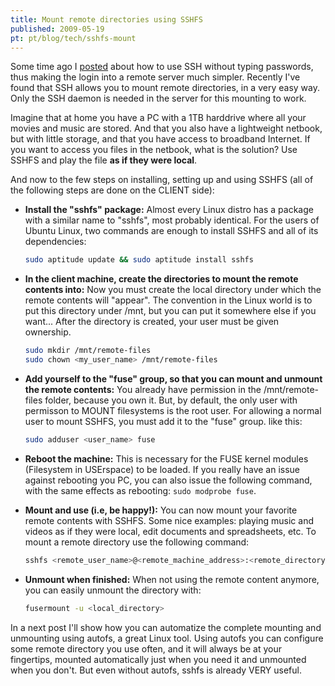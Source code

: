 ```yaml
---
title: Mount remote directories using SSHFS
published: 2009-05-19
pt: pt/blog/tech/sshfs-mount
---
```


Some time ago I [posted][1] about how to use SSH without typing passwords,
thus making the login into a remote server much simpler.
Recently I've found that SSH allows you to mount remote directories, in a very easy way.
Only the SSH daemon is needed in the server for this mounting to work.

Imagine that at home you have a PC with a 1TB harddrive where all your movies and music are stored.
And that you also have a lightweight netbook, but with little storage, and that you have access to broadband Internet.
If you want to access you files in the netbook, what is the solution? Use SSHFS and play the file **as if they were local**.

And now to the few steps on installing, setting up and using SSHFS (all of the following steps are done on the CLIENT side):

  * **Install the "sshfs" package:** Almost every Linux distro has a package with a similar name to "sshfs", most probably identical.
    For the users of Ubuntu Linux, two commands are enough to install SSHFS and all of its dependencies:

    ```bash
    sudo aptitude update && sudo aptitude install sshfs
    ```

  * **In the client machine, create the directories to mount the remote contents into:**
    Now you must create the local directory under which the remote contents will "appear".
    The convention in the Linux world is to put this directory under /mnt, but you can put it somewhere else if you want...
    After the directory is created, your user must be given ownership.

    ```bash
    sudo mkdir /mnt/remote-files
    sudo chown <my_user_name> /mnt/remote-files
    ```

  * **Add yourself to the "fuse" group, so that you can mount and unmount the remote contents:** You already have permission in the /mnt/remote-files folder,
    because you own it. But, by default, the only user with permisson to MOUNT filesystems is the root user.
    For allowing a normal user to mount SSHFS, you must add it to the "fuse" group. like this:

    ```bash
    sudo adduser <user_name> fuse
    ```

  * **Reboot the machine:** This is necessary for the FUSE kernel modules (Filesystem in USErspace) to be loaded.
    If you really have an issue against rebooting you PC, you can also issue the following command, with the same effects as rebooting: `sudo modprobe fuse`.

  * **Mount and use (i.e, be happy!):** You can now mount your favorite remote contents with SSHFS.
    Some nice examples: playing music and videos as if they were local, edit documents and spreadsheets, etc.
    To mount a remote directory use the following command:

    ```bash
    sshfs <remote_user_name>@<remote_machine_address>:<remote_directory>  <local_directory>
    ```

  * **Unmount when finished:** When not using the remote content anymore, you can easily unmount the directory with:

    ```bash
    fusermount -u <local_directory>
    ```

In a next post I'll show how you can automatize the complete mounting and unmounting using autofs, a great Linux tool.
Using autofs you can configure some remote directory you use often, and it will always be at your fingertips, mounted automatically just when you need it and unmounted when you don't. But even without autofs, sshfs is already VERY useful.

[1]: </en/blog/tech/ssh-sem-senhas-no-passwords>
